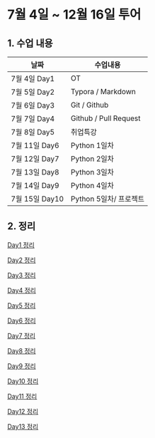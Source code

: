# 7월 4일 ~ 12월 16일 투어



## 1. 수업 내용



| 날짜           | 수업내용               |
| -------------- | ---------------------- |
| 7월 4일 Day1   | OT                     |
| 7월 5일 Day2   | Typora / Markdown      |
| 7월 6일 Day3   | Git / Github           |
| 7월 7일 Day4   | Github / Pull Request  |
| 7월 8일 Day5   | 취업특강               |
| 7월 11일 Day6  | Python 1일차           |
| 7월 12일 Day7  | Python 2일차           |
| 7월 13일 Day8  | Python 3일차           |
| 7월 14일 Day9  | Python 4일차           |
| 7월 15일 Day10 | Python 5일차/ 프로젝트 |



## 2. 정리

[Day1 정리](markdown/Markdown_day001.md)

[Day2 정리](markdown/Markdown_day002.md)

[Day3 정리](markdown/Markdown_day003.md)

[Day4 정리](markdown/Markdown_day004.md)

[Day5 정리](markdown/Markdown_day005.md)

[Day6 정리](markdown/Markdown_day006.md)

[Day7 정리](markdown/Markdown_day007.md)

[Day8 정리](markdown/Markdown_day008.md)

[Day9 정리](markdown/Markdown_day009.md)

[Day10 정리](markdown/Markdown_day010.md)

[Day11 정리](markdown/Markdown_day011.md)

[Day12 정리](markdown/Markdown_day012.md)

[Day13 정리](markdown/Markdown_day013.md)













